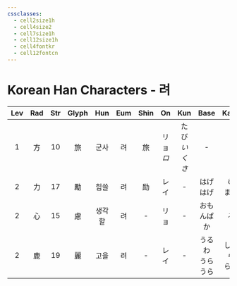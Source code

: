 ```yaml
---
cssclasses:
  - cell2size1h
  - cell4size2
  - cell7size1h
  - cell12size1h
  - cell4fontkr
  - cell12fontcn
---
```


# Korean Han Characters - 려

| Lev | Rad | Str | Glyph | Hun | Eum | Shin |    On     |     Kun     |      Base       |     Kana      | Simp |   Man    |  Can  | Viet |
| :-: | :-: | :-: | :---: | :-: | :-: | :--: | :-------: | :---------: | :-------------: | :-----------: | :--: | :------: | :---: | :--: |
|  1  |  方  | 10  |   旅   | 군사  |  려  |  旅   | リョ<br>*ロ* | たび<br>*いくさ* |        -        |       -       |  -   |    lǚ    | leoi5 |  lữ  |
|  2  |  力  | 17  |   勵   | 힘쓸  |  려  |  励   |    レイ     |      -      |    はげ<br>はげ     |    む<br>ます    |  励   |    lì    | lai6  |  lệ  |
|  2  |  心  | 15  |   慮   | 생각할 |  려  |  -   |    リョ     |      -      |      おもんぱか      |       る       |  虑   |    lǜ    | leoi6 |  lự  |
|  2  |  鹿  | 19  |   麗   | 고을  |  려  |  -   |    レイ     |      -      | うるわ<br>うら<br>うら | しい<br>ら<br>らか |  丽   | lí<br>lì | lai6  |  lệ  |
